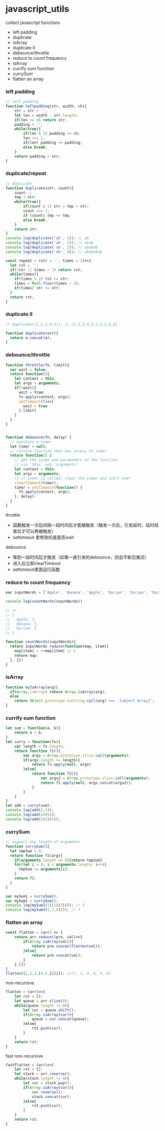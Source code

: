 # javascript_utils
collect javascript functions

- left padding
- duplicate
- isArray
- duplicate II
- debounce/throttle
- reduce to count frequency
- isArray
- currify sum function
- currySum
- flatten an array





### left padding

```javascript
// left padding
function leftpadding(str, width, ch){
    str = str + '';
    let len = width - str.length;
    if(len <= 0) return str;
    padding = '';
    while(true){
        if(len & 1) padding += ch;
        len >>= 1;
        if(len) padding += padding;
        else break;
    }
    return padding + str;
}

```



### duplicate/repeat

```javascript
// duplicate
function duplicate(str, count){
    count--;
    tmp = str;
    while(true){
        if(count & 1) str = tmp + str;
        count >>= 1;
        if (count) tmp += tmp;
        else break;
    }
    return str;
}
console.log(duplicate('ab', 1)); // ab
console.log(duplicate('ab', 2)); // abab
console.log(duplicate('ab', 3)); // ababab
console.log(duplicate('ab', 4)); // abababab
```

```javascript
const repeat = (str = '', times = 1)=>{
  let rst = '';
  if(!str || times < 1) return rst;
  while(times){
    if(times % 2) rst += str;
    times = Math.floor(times / 2);
    if(times) str += str;
  }
  return rst;
}
```





### duplicate II

```javascript
// duplicate([1,2,3,4,5]); // [1,2,3,4,5,1,2,3,4,5]

function duplicate(arr){
  return a.concat(a);
}

```



### debounce/throttle

```javascript
function throttle(fx, limit){
  var wait = false;
  return function(){
    let context = this;
    let args = arguments;
    if(!wait){
      wait = true;
      fx.apply(context, args);
      setTimeout(()=>{
        wait = true
      },limit)
    }
  }
}


function debounce(fn, delay) {
  // maintain a timer
  let timer = null;
  // closure function that has access to timer
  return function() {
    // get the scope and parameters of the function 
    // via 'this' and 'arguments'
    let context = this;
    let args = arguments;
    // if event is called, clear the timer and start over
    clearTimeout(timer);
    timer = setTimeout(function() {
      fn.apply(context, args);
    }, delay);
  }
}
```



throttle

- 函数触发一次后间隔一段时间后才能被触发（触发一次后，引发延时，延时结束后才可以再被触发）
- settimeout 里修改的是是否wait

debounce

- 等到一段时间后才触发（如果一直引发的debounce，则会不断后推迟）
- 进入后立即clearTimeout
- settimeout里面运行函数



### reduce to count frequency

```javascript
var inputWords = ['Apple', 'Banana', 'Apple', 'Durian', 'Durian', 'Durian']

console.log(countWords(inputWords))

// =>
// {
//   Apple: 2,
//   Banana: 1,
//   Durian: 3
// }
```

```javascript
function countWords(inputWords){
  return inputWords.reduce(function(map, item){
    map[item] = ++map[item] || 1
    return map;
  }, {})
}
```



### isArray

```javascript
function myIsArray(arg){
  if(Array.isArray) return Array.isArray(arg);
  else
    return Object.prototype.toString.call(arg) === '[object Array]';
}
```



### currify sum function

```javascript
let sum = function(a, b){
    return a + b;
}
let curry = function(fx){
    var length = fx.length;
    return function f1(){
        var args = Array.prototype.slice.call(arguments);
        if(args.length >= length){
            return fx.apply(null, args)
        }else{
            return function f2(){
                var args2 = Array.prototype.slice.call(arguments);
                return f1.apply(null, args.concat(args2));
            }
        }
    }
}
let add = curry(sum);
console.log(add(2,5));
console.log(add(2)(5));
console.log(add()(2)(5));
```



### currySum

```javascript
// support any length of arguments
function currySum(){
  let tmpSum = 0;
  return function f1(arg){
    if(arguments.length == 0){return tmpSum}
    for(let i = 0; i < arguments.length; i++){
      tmpSum += arguments[i];
    }
    return f1;
  }
}

var mySum1 = currySum();
var mySum2 = currySum();
console.log(mySum1(1)(1)(3)()); // 5
console.log(mySum3(1,2,4)()); // 7
```



### flatten an array

```javascript
const flatten = (arr) => {
    return arr.reduce((pre, val)=>{
        if(Array.isArray(val)){
            return pre.concat(flatten(val));
        }else{
            return pre.concat(val);
        }
    },[])
}
flatten([1,2,3,[4,5,[6]]]); //[1, 2, 3, 4, 5, 6]
```

non-recursive

```javascript
flatten = (arr)=>{
    let rst = [];
    let queue = arr.slice(0);
    while(queue.length != 0){
        let cur = queue.shift();
        if(Array.isArray(cur)){
            queue = cur.concat(queue);
        }else{
            rst.push(cur);
        }
    }
    return rst;
}
```

fast non-recursive

```javascript
fastFlatten = (arr)=>{
    let rst = [];
    let stack = arr.reverse();
    while(stack.length != 0){
        let cur = stack.pop();
        if(Array.isArray(cur)){
            cur.reverse();
            stack.concat(cur);
        }else{
            rst.push(cur);
        }
    }
    return rst;
}
```

